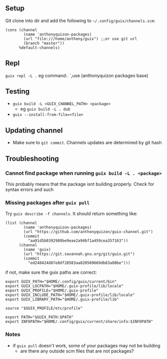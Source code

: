 
## Setup
Git clone into dir and add the following to `~/.config/guix/channels.scm`:
```
(cons (channel
        (name 'anthonyquizon-packages)
        (url "file:///home/anthony/guix") ;;or use git url
        (branch "master"))
      %default-channels)
```

## Repl
`guix repl -L .`
eg command:. `,use (anthonyquizon packages base)


## Testing
* `guix build -L <GUIX_CHANNEL_PATH> <package>`
    * eg `guix build -L . dub`
* `guix --install-from-file=<file>`

## Updating channel
* Make sure to `git commit`. Channels updates are determined by git hash


## Troubleshooting
### Cannot find package when running `guix build -L . <package>`
This probably means that the package isnt building properly.
Check for syntax errors and such

### Missing packages after `guix pull`
Try `guix describe -f channels`. It should return something like:
```
(list (channel
        (name 'anthonyquizon-packages)
        (url "https://github.com/anthonyquizon/guix-channel.git")
        (commit
          "aa91d5b0392989be9eae2a94bf1a459cea357163"))
      (channel
        (name 'guix)
        (url "https://git.savannah.gnu.org/git/guix.git")
        (commit
          "ed248424d87e8df28583aa820569669db83a80be")))
```

if not, make sure the guix paths are correct:

```
export GUIX_PATH="$HOME/.config/guix/current/bin"
export GUIX_LOCPATH="$HOME/.guix-profile/lib/locale"
export GUIX_PROFILE="$HOME/.guix-profile"
export GUIX_INCLUDE_PATH="$HOME/.guix-profile/lib/locale"
export GUIX_LIBRARY_PATH="$HOME/.guix-profile/lib"

source "$GUIX_PROFILE/etc/profile"

export PATH="$GUIX_PATH:$PATH"
export INFOPATH="$HOME/.config/guix/current/share/info:$INFOPATH"

```

### Notes
* if `guix pull` doesn't work, some of your packages may not be building
    * are there any outside scm files that are not packages?
